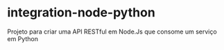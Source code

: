 # integration-node-python
Projeto para criar uma API RESTful em Node.Js que consome um serviço em Python
